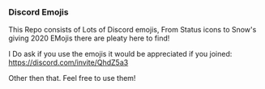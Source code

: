 ### Discord Emojis

This Repo consists of Lots of Discord emojis, From Status icons to Snow's giving 2020 EMojis there are pleaty here to find!

I Do ask if you use the emojis it would be appreciated if you joined: https://discord.com/invite/QhdZ5a3

Other then that. Feel free to use them!
